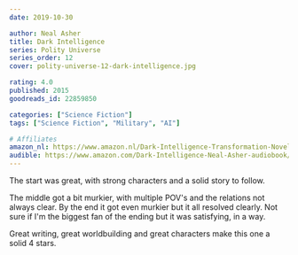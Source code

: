 ```yaml
---
date: 2019-10-30

author: Neal Asher
title: Dark Intelligence
series: Polity Universe
series_order: 12
cover: polity-universe-12-dark-intelligence.jpg

rating: 4.0
published: 2015
goodreads_id: 22859850

categories: ["Science Fiction"]
tags: ["Science Fiction", "Military", "AI"]

# Affiliates
amazon_nl: https://www.amazon.nl/Dark-Intelligence-Transformation-Novel-1-ebook/dp/B00M43ZYN4/?&_encoding=UTF8&tag=sofielambre0f-21&linkCode=ur2&linkId=c8f4c74956be08d2bf41417c9ee6c56c&camp=247&creative=1211
audible: https://www.amazon.com/Dark-Intelligence-Neal-Asher-audiobook/dp/B0721L1MXF/?&_encoding=UTF8&tag=bramvandenbus-20&linkCode=ur2&linkId=730b03b1c4fb2313fca436b94c263c66&camp=1789&creative=9325
---
```


The start was great, with strong characters and a solid story to follow.

<!--more-->

The middle got a bit murkier, with multiple POV's and the relations not always clear. By the end it got even murkier but it all resolved clearly. Not sure if I'm the biggest fan of the ending but it was satisfying, in a way.

Great writing, great worldbuilding and great characters make this one a solid 4 stars.
